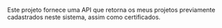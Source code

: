 Este projeto fornece uma API que retorna os meus projetos previamente cadastrados neste sistema, assim como certificados.
